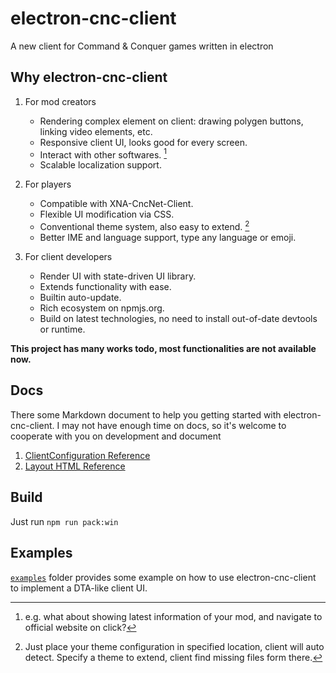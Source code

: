 # electron-cnc-client

A new client for Command & Conquer games written in electron

## Why electron-cnc-client

1. For mod creators

   - Rendering complex element on client: drawing polygen buttons, linking video elements, etc.
   - Responsive client UI, looks good for every screen.
   - Interact with other softwares. [^1]
   - Scalable localization support.

2. For players

   - Compatible with XNA-CncNet-Client.
   - Flexible UI modification via CSS.
   - Conventional theme system, also easy to extend. [^2]
   - Better IME and language support, type any language or emoji.

3. For client developers

   - Render UI with state-driven UI library.
   - Extends functionality with ease.
   - Builtin auto-update.
   - Rich ecosystem on npmjs.org.
   - Build on latest technologies, no need to install out-of-date devtools or runtime.

[^1]: e.g. what about showing latest information of your mod, and navigate to official website on click?
[^2]: Just place your theme configuration in specified location, client will auto detect. Specify a theme to extend, client find missing files form there.

**This project has many works todo, most functionalities are not available now.**

## Docs

There some Markdown document to help you getting started with electron-cnc-client. I may not have enough time on docs, so it's welcome to cooperate with you on development and document

1. [ClientConfiguration Reference](/docs/ClientConfiguration.md)
2. [Layout HTML Reference](/docs/LayoutHTML.md)

## Build

Just run `npm run pack:win`

## Examples

[`examples`](./examples/) folder provides some example on how to use electron-cnc-client to implement a DTA-like client UI.
